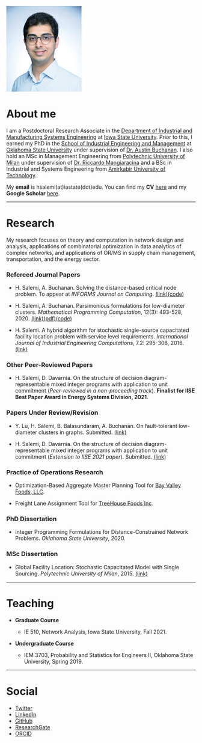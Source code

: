 ![headshot](https://raw.githubusercontent.com/halisalemi/halisalemi.github.io/master/assets/images/headshot.png)

# About me 
I am a Postdoctoral Research Associate in the [Department of Industrial and Manufacturing Systems Engineering](https://www.imse.iastate.edu/) at [Iowa State University](https://www.iastate.edu/). Prior to this, I earned my PhD in the [School of Industrial Engineering and Management](https://iem.okstate.edu/) at [Oklahoma State University](https://go.okstate.edu/) under supervision of [Dr. Austin Buchanan](https://austinlbuchanan.github.io/). I also hold an MSc in Management Engineering from [Polytechnic University of Milan](https://www.polimi.it/en/) under supervision of [Dr. Riccardo Mangiaracina](https://www.som.polimi.it/en/professor/mangiaracina-riccardo/) and a BSc in Industrial and Systems Engineering from [Amirkabir University of Technology](http://aut.ac.ir/en/).

My **email** is hsalemi(at)iastate(dot)edu. You can find my **CV** [here](https://drive.google.com/file/d/14_IMphh3CjNon-iR4ReLyaj3pdNPaesU/view?usp=sharing) and my **Google Scholar** [here](https://scholar.google.com/citations?user=rvuBQ_MAAAAJ&hl=en&oi=ao).

* * *

# Research
My research focuses on theory and computation in network design and analysis, applications of combinatorial optimization in data analytics of complex networks, and applications of OR/MS in supply chain management, transportation, and the energy sector.   

### Refereed Journal Papers

- H. Salemi, A. Buchanan. Solving the distance-based critical node problem. To appear at *INFORMS Journal on Computing*. [(link)](http://www.optimization-online.org/DB_HTML/2020/04/7751.html)[(code)](https://github.com/halisalemi/DCNP)

- H. Salemi, A. Buchanan. Parsimonious formulations for low-diameter clusters. *Mathematical Programming Computation*, 12(3): 493-528, 2020. [(link)](https://link.springer.com/article/10.1007/s12532-020-00175-6)[(pdf)](https://drive.google.com/file/d/1SgL7xWAeExdoQ3SjR0zertfrOOCoOlWA/view?usp=sharing)[(code)](https://github.com/halisalemi/ParsimoniousKClub)

- H. Salemi. A hybrid algorithm for stochastic single-source capacitated facility location problem
with service level requirements. *International Journal of Industrial Engineering Computations*, 7.2: 295-308, 2016. [(link)](http://m.growingscience.com/ijiec/Vol7/IJIEC_2015_37.pdf)

### Other Peer-Reviewed Papers

- H. Salemi, D. Davarnia. On the structure of decision diagram-representable mixed integer programs with application to unit commitment (*Peer-reviewed in a non-proceeding track*).
 **Finalist for IISE Best Paper Award in Energy Systems Division, 2021**.


### Papers Under Review/Revision

- Y. Lu, H. Salemi, B. Balasundaram, A. Buchanan. On fault-tolerant low-diameter clusters in graphs. Submitted. [(link)](http://www.optimization-online.org/DB_HTML/2021/08/8553.html)

- H. Salemi, D. Davarnia. On the structure of decision diagram-representable mixed integer programs with application to unit commitment (*Extension to IISE 2021 paper*). Submitted. [(link)](http://www.optimization-online.org/DB_HTML/2021/01/8234.html)

### Practice of Operations Research

- Optimization-Based Aggregate Master Planning Tool for [Bay Valley Foods, LLC](https://bayvalleyfoods.com/).

- Freight Lane Assignment Tool for [TreeHouse Foods Inc](https://treehousefoods.com/).

### PhD Dissertation 

- Integer Programming Formulations for Distance-Constrained Network Problems. *Oklahoma State University*, 2020.

### MSc Dissertation 

- Global Facility Location: Stochastic Capacitated Model with Single Sourcing. *Polytechnic University of Milan*, 2015. [(link)](https://www.politesi.polimi.it/handle/10589/108091)

* * *

# Teaching

- **Graduate Course** 
  - IE 510, Network Analysis, Iowa State University, Fall 2021.
  
- **Undergraduate Course** 
  - IEM 3703, Probability and Statistics for Engineers II, Oklahoma State University, Spring 2019.

* * *

# Social
- [Twitter](https://twitter.com/HASalemi)
- [LinkedIn](https://www.linkedin.com/in/hosseinalisalemi/)
- [GitHub](https://github.com/halisalemi)
- [ResearchGate](https://www.researchgate.net/profile/Hosseinali_Salemi)
- [ORCID](https://orcid.org/0000-0002-0675-7886)






